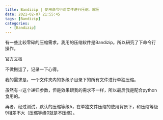 ```yaml
---
title: Bandizip | 使用命令行对文件进行压缩、解压
date: 2021-02-07 21:55:45
tags: [Bandizip]
categories: 
  - [Bandizip]
---
```

有一些比较零碎的压缩需求，我用的压缩软件是Bandizip，所以研究了下命令行操作。

<!-- more -->

[官方文档](https://www.bandisoft.com/bandizip/help/parameter/)

不做搬运了，记录一下心得。

我的需求是，一个文件夹内的多级子目录下的所有文件进行单独压缩。

虽然有`-r`这个递归参数，但是效果跟我的需求不一样，所以最后我是配合python食用的。

再者，经过测试，默认的压缩等级5，在单独文件压缩的使用背景下，和压缩等级9相差不大（压缩等级0就是不压缩）。